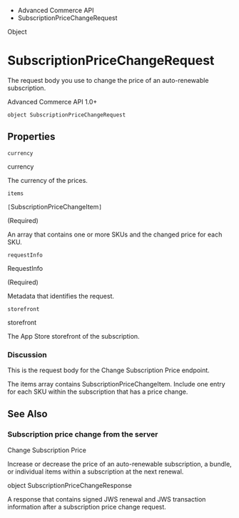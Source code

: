 

- Advanced Commerce API
-  SubscriptionPriceChangeRequest 

Object

# SubscriptionPriceChangeRequest

The request body you use to change the price of an auto-renewable subscription.

Advanced Commerce API 1.0+

``` source
object SubscriptionPriceChangeRequest
```

## Properties

`currency`

currency

The currency of the prices.

`items`

`[`SubscriptionPriceChangeItem`]`

 (Required) 

An array that contains one or more SKUs and the changed price for each SKU.

`requestInfo`

RequestInfo

 (Required) 

Metadata that identifies the request.

`storefront`

storefront

The App Store storefront of the subscription.

### Discussion

This is the request body for the Change Subscription Price endpoint.

The items array contains SubscriptionPriceChangeItem. Include one entry for each SKU within the subscription that has a price change.

## See Also

### Subscription price change from the server

Change Subscription Price

Increase or decrease the price of an auto-renewable subscription, a bundle, or individual items within a subscription at the next renewal.

object SubscriptionPriceChangeResponse

A response that contains signed JWS renewal and JWS transaction information after a subscription price change request.


